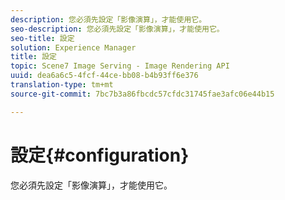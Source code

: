 ```yaml
---
description: 您必須先設定「影像演算」，才能使用它。
seo-description: 您必須先設定「影像演算」，才能使用它。
seo-title: 設定
solution: Experience Manager
title: 設定
topic: Scene7 Image Serving - Image Rendering API
uuid: dea6a6c5-4fcf-44ce-bb08-b4b93ff6e376
translation-type: tm+mt
source-git-commit: 7bc7b3a86fbcdc57cfdc31745fae3afc06e44b15

---
```



# 設定{#configuration}

您必須先設定「影像演算」，才能使用它。

